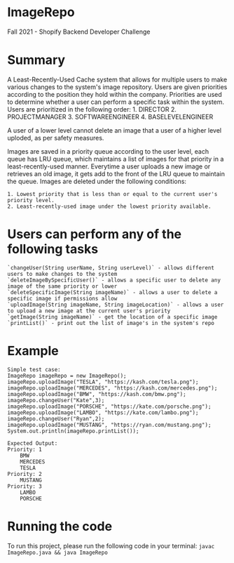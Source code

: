 # ImageRepo
Fall 2021 - Shopify Backend Developer Challenge

# Summary
A Least-Recently-Used Cache system that allows for multiple users to make various changes to the system's image repository. Users are given priorities according to the position they hold within the company. Priorities are used
to determine whether a user can perform a specific task within the system. Users are prioritized in the following order:
    1. DIRECTOR
    2. PROJECTMANAGER
    3. SOFTWAREENGINEER
    4. BASELEVELENGINEER

A user of a lower level cannot delete an image that a user of a higher level uploded, as per safety measures. 

Images are saved in a priority queue according to the user level, each queue has LRU queue, which maintains a list of images for that priority in a least-recently-used manner. Everytime a user uploads a new image or retrieves an old image, it gets add to the front of the LRU queue to maintain the queue. Images are deleted under the following conditions:

    1. Lowest priority that is less than or equal to the current user's priority level.
    2. Least-recently-used image under the lowest priority available.

# Users can perform any of the following tasks

    `changeUser(String userName, String userLevel)` - allows different users to make changes to the system
    `deleteImageBySpecificUser()` - allows a specific user to delete any image of the same priority or lower
    `deleteSpecificImage(String imageName)` - allows a user to delete a specific image if permissions allow
    `uploadImage(String imageName, String imageLocation)` - allows a user to upload a new image at the current user's priority
    `getImage(String imageName)` - get the location of a specific image
    `printList()` - print out the list of image's in the system's repo

# Example
    Simple test case:
    ImageRepo imageRepo = new ImageRepo();
    imageRepo.uploadImage("TESLA", "https://kash.com/tesla.png");
    imageRepo.uploadImage("MERCEDES", "https://kash.com/mercedes.png");
    imageRepo.uploadImage("BMW", "https://kash.com/bmw.png");
    imageRepo.changeUser("Kate",3);
    imageRepo.uploadImage("PORSCHE", "https://kate.com/porsche.png");
    imageRepo.uploadImage("LAMBO", "https://kate.com/lambo.png");
    imageRepo.changeUser("Ryan",2);
    imageRepo.uploadImage("MUSTANG", "https://ryan.com/mustang.png");
    System.out.println(imageRepo.printList());

    Expected Output:
    Priority: 1
        BMW
        MERCEDES
        TESLA
    Priority: 2
        MUSTANG
    Priority: 3
        LAMBO
        PORSCHE

# Running the code 
To run this project, please run the following code in your terminal:
    `javac ImageRepo.java && java ImageRepo`
